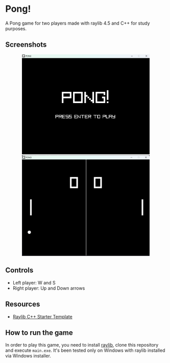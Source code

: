 # Pong!
A Pong game for two players made with raylib 4.5 and C++ for study purposes.

## Screenshots

<div align="center">
  <img src="https://github.com/boubeejul/pong/blob/main/screenshot1.png?raw=true" width="400"/>
  <img src="https://github.com/boubeejul/pong/blob/main/screenshot2.png?raw=true" width="400"/>
</div>

## Controls
- Left player: W and S
- Right player: Up and Down arrows

## Resources
- [Raylib C++ Starter Template](https://github.com/educ8s/Raylib-CPP-Starter-Template-for-VSCODE)

## How to run the game
In order to play this game, you need to install [raylib](https://www.raylib.com/), clone this repository and execute ```main.exe```. It's been tested only on Windows with raylib installed via Windows installer.
